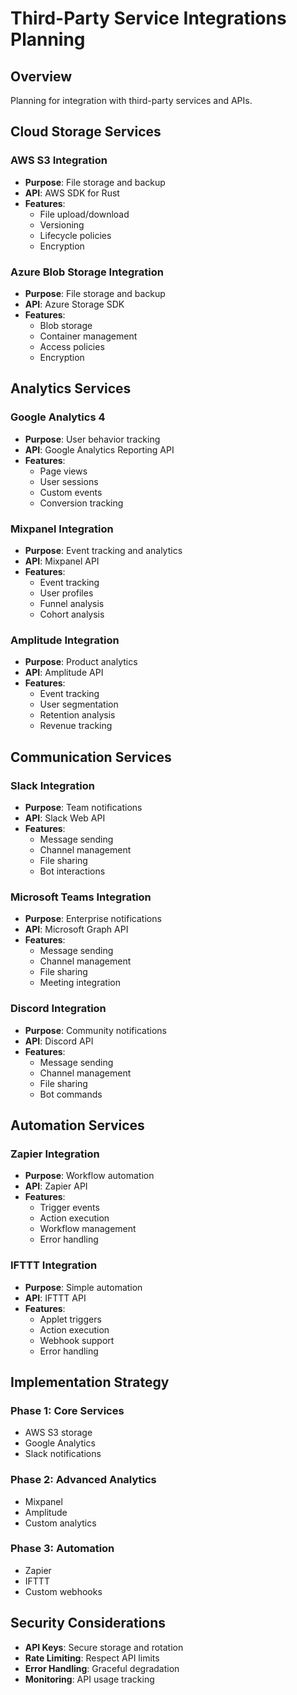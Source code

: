 # Third-Party Service Integrations Planning

## Overview
Planning for integration with third-party services and APIs.

## Cloud Storage Services

### AWS S3 Integration
- **Purpose**: File storage and backup
- **API**: AWS SDK for Rust
- **Features**:
  - File upload/download
  - Versioning
  - Lifecycle policies
  - Encryption

### Azure Blob Storage Integration
- **Purpose**: File storage and backup
- **API**: Azure Storage SDK
- **Features**:
  - Blob storage
  - Container management
  - Access policies
  - Encryption

## Analytics Services

### Google Analytics 4
- **Purpose**: User behavior tracking
- **API**: Google Analytics Reporting API
- **Features**:
  - Page views
  - User sessions
  - Custom events
  - Conversion tracking

### Mixpanel Integration
- **Purpose**: Event tracking and analytics
- **API**: Mixpanel API
- **Features**:
  - Event tracking
  - User profiles
  - Funnel analysis
  - Cohort analysis

### Amplitude Integration
- **Purpose**: Product analytics
- **API**: Amplitude API
- **Features**:
  - Event tracking
  - User segmentation
  - Retention analysis
  - Revenue tracking

## Communication Services

### Slack Integration
- **Purpose**: Team notifications
- **API**: Slack Web API
- **Features**:
  - Message sending
  - Channel management
  - File sharing
  - Bot interactions

### Microsoft Teams Integration
- **Purpose**: Enterprise notifications
- **API**: Microsoft Graph API
- **Features**:
  - Message sending
  - Channel management
  - File sharing
  - Meeting integration

### Discord Integration
- **Purpose**: Community notifications
- **API**: Discord API
- **Features**:
  - Message sending
  - Channel management
  - File sharing
  - Bot commands

## Automation Services

### Zapier Integration
- **Purpose**: Workflow automation
- **API**: Zapier API
- **Features**:
  - Trigger events
  - Action execution
  - Workflow management
  - Error handling

### IFTTT Integration
- **Purpose**: Simple automation
- **API**: IFTTT API
- **Features**:
  - Applet triggers
  - Action execution
  - Webhook support
  - Error handling

## Implementation Strategy

### Phase 1: Core Services
- AWS S3 storage
- Google Analytics
- Slack notifications

### Phase 2: Advanced Analytics
- Mixpanel
- Amplitude
- Custom analytics

### Phase 3: Automation
- Zapier
- IFTTT
- Custom webhooks

## Security Considerations
- **API Keys**: Secure storage and rotation
- **Rate Limiting**: Respect API limits
- **Error Handling**: Graceful degradation
- **Monitoring**: API usage tracking
